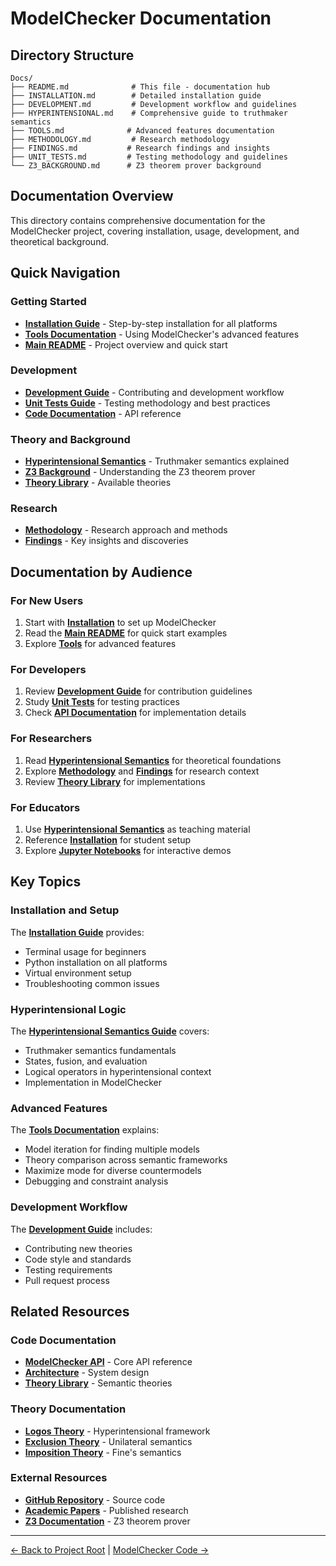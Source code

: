 # ModelChecker Documentation

## Directory Structure
```
Docs/
├── README.md              # This file - documentation hub
├── INSTALLATION.md        # Detailed installation guide
├── DEVELOPMENT.md         # Development workflow and guidelines
├── HYPERINTENSIONAL.md    # Comprehensive guide to truthmaker semantics
├── TOOLS.md              # Advanced features documentation
├── METHODOLOGY.md         # Research methodology
├── FINDINGS.md           # Research findings and insights
├── UNIT_TESTS.md         # Testing methodology and guidelines
└── Z3_BACKGROUND.md      # Z3 theorem prover background
```

## Documentation Overview

This directory contains comprehensive documentation for the ModelChecker project, covering installation, usage, development, and theoretical background.

## Quick Navigation

### Getting Started
- **[Installation Guide](INSTALLATION.md)** - Step-by-step installation for all platforms
- **[Tools Documentation](TOOLS.md)** - Using ModelChecker's advanced features
- **[Main README](../Code/README.md)** - Project overview and quick start

### Development
- **[Development Guide](DEVELOPMENT.md)** - Contributing and development workflow
- **[Unit Tests Guide](UNIT_TESTS.md)** - Testing methodology and best practices
- **[Code Documentation](../Code/src/model_checker/README.md)** - API reference

### Theory and Background
- **[Hyperintensional Semantics](HYPERINTENSIONAL.md)** - Truthmaker semantics explained
- **[Z3 Background](Z3_BACKGROUND.md)** - Understanding the Z3 theorem prover
- **[Theory Library](../Code/src/model_checker/theory_lib/README.md)** - Available theories

### Research
- **[Methodology](METHODOLOGY.md)** - Research approach and methods
- **[Findings](FINDINGS.md)** - Key insights and discoveries

## Documentation by Audience

### For New Users
1. Start with **[Installation](INSTALLATION.md)** to set up ModelChecker
2. Read the **[Main README](../Code/README.md)** for quick start examples
3. Explore **[Tools](TOOLS.md)** for advanced features

### For Developers
1. Review **[Development Guide](DEVELOPMENT.md)** for contribution guidelines
2. Study **[Unit Tests](UNIT_TESTS.md)** for testing practices
3. Check **[API Documentation](../Code/src/model_checker/README.md)** for implementation details

### For Researchers
1. Read **[Hyperintensional Semantics](HYPERINTENSIONAL.md)** for theoretical foundations
2. Explore **[Methodology](METHODOLOGY.md)** and **[Findings](FINDINGS.md)** for research context
3. Review **[Theory Library](../Code/src/model_checker/theory_lib/README.md)** for implementations

### For Educators
1. Use **[Hyperintensional Semantics](HYPERINTENSIONAL.md)** as teaching material
2. Reference **[Installation](INSTALLATION.md)** for student setup
3. Explore **[Jupyter Notebooks](../Code/src/model_checker/theory_lib/logos/notebooks/)** for interactive demos

## Key Topics

### Installation and Setup
The **[Installation Guide](INSTALLATION.md)** provides:
- Terminal usage for beginners
- Python installation on all platforms
- Virtual environment setup
- Troubleshooting common issues

### Hyperintensional Logic
The **[Hyperintensional Semantics Guide](HYPERINTENSIONAL.md)** covers:
- Truthmaker semantics fundamentals
- States, fusion, and evaluation
- Logical operators in hyperintensional context
- Implementation in ModelChecker

### Advanced Features
The **[Tools Documentation](TOOLS.md)** explains:
- Model iteration for finding multiple models
- Theory comparison across semantic frameworks
- Maximize mode for diverse countermodels
- Debugging and constraint analysis

### Development Workflow
The **[Development Guide](DEVELOPMENT.md)** includes:
- Contributing new theories
- Code style and standards
- Testing requirements
- Pull request process

## Related Resources

### Code Documentation
- **[ModelChecker API](../Code/src/model_checker/README.md)** - Core API reference
- **[Architecture](../Code/ARCHITECTURE.md)** - System design
- **[Theory Library](../Code/src/model_checker/theory_lib/README.md)** - Semantic theories

### Theory Documentation
- **[Logos Theory](../Code/src/model_checker/theory_lib/logos/README.md)** - Hyperintensional framework
- **[Exclusion Theory](../Code/src/model_checker/theory_lib/exclusion/README.md)** - Unilateral semantics
- **[Imposition Theory](../Code/src/model_checker/theory_lib/imposition/README.md)** - Fine's semantics

### External Resources
- **[GitHub Repository](https://github.com/benbrastmckie/ModelChecker)** - Source code
- **[Academic Papers](http://www.benbrastmckie.com/research#access)** - Published research
- **[Z3 Documentation](https://z3prover.github.io/)** - Z3 theorem prover

---

[← Back to Project Root](../README.md) | [ModelChecker Code →](../Code/README.md)